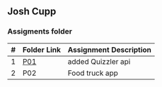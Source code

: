 ## Josh Cupp
### Assigments folder


|   #   | Folder Link | Assignment Description |
| :---: | ----------- | ---------------------- |
|   1   |       [P01](https://github.com/JoshCAtl/4443-MOB-Cupp/tree/main/Assignments/P01)   |            added Quizzler api          |
|   2   |   P02|  Food truck app
